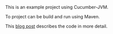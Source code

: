 This is an example project using Cucumber-JVM.

To project can be build and run using Maven.

This [blog post](http://www.andycaine.com/automating-bdd-scenarios-with-cucumber-and-java/) describes the code in more detail.
